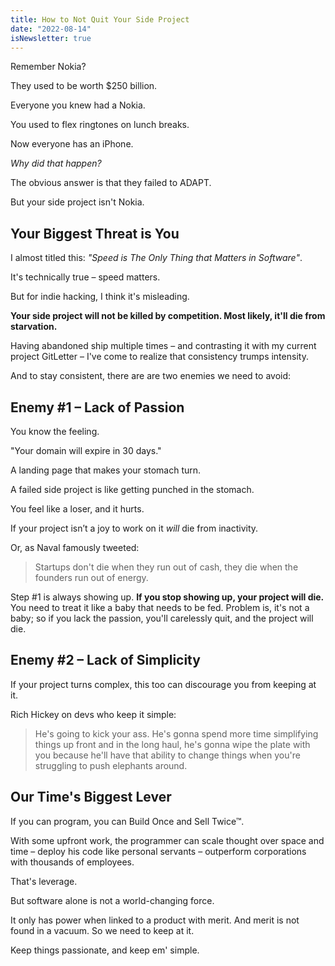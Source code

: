 ```yaml
---
title: How to Not Quit Your Side Project
date: "2022-08-14"
isNewsletter: true
---
```


Remember Nokia?

They used to be worth $250 billion.

Everyone you knew had a Nokia.

You used to flex ringtones on lunch breaks.

Now everyone has an iPhone.

*Why did that happen?*

The obvious answer is that they failed to ADAPT.

But your side project isn't Nokia.

## Your Biggest Threat is You

I almost titled this: *"Speed is The Only Thing that Matters in Software"*.

It's technically true – speed matters.

But for indie hacking, I think it's misleading.

**Your side project will not be killed by competition. Most likely, it'll die from starvation.**

Having abandoned ship multiple times – and contrasting it with my current project GitLetter – I've come to realize that consistency trumps intensity.

And to stay consistent, there are are two enemies we need to avoid:

## Enemy #1 – Lack of Passion

You know the feeling.

"Your domain will expire in 30 days."

A landing page that makes your stomach turn.

A failed side project is like getting punched in the stomach.

You feel like a loser, and it hurts.

If your project isn’t a joy to work on it *will* die from inactivity.

Or, as Naval famously tweeted:

> Startups don't die when they run out of cash, they die when the founders run out of energy.

Step #1 is always showing up. **If you stop showing up, your project will die.** You need to treat it like a baby that needs to be fed. Problem is, it's not a baby; so if you lack the passion, you'll carelessly quit, and the project will die.

## Enemy #2 – Lack of Simplicity

If your project turns complex, this too can discourage you from keeping at it.

Rich Hickey on devs who keep it simple:

> He's going to kick your ass. He's gonna spend more time simplifying things up front and in the long haul, he's gonna wipe the plate with you because he'll have that ability to change things when you're struggling to push elephants around.

## Our Time's Biggest Lever

If you can program, you can Build Once and Sell Twice™.

With some upfront work, the programmer can scale thought over space and time – deploy his code like personal servants – outperform corporations with thousands of employees.

That's leverage.

But software alone is not a world-changing force.

It only has power when linked to a product with merit. And merit is not found in a vacuum. So we need to keep at it.

Keep things passionate, and keep em' simple.
